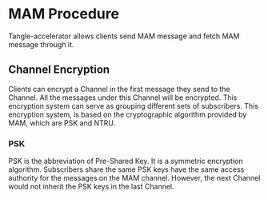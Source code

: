 # MAM Procedure

Tangle-accelerator allows clients send MAM message and fetch MAM message through it.

## Channel Encryption

Clients can encrypt a Channel in the first message they send to the Channel. All the messages under this Channel will be encrypted. This encryption system can serve as grouping different sets of subscribers. This encryption system, is based on the cryptographic algorithm provided by MAM, which are PSK and NTRU.

### PSK

PSK is the abbreviation of Pre-Shared Key. It is a symmetric encryption algorithm. Subscribers share the same PSK keys have the same access authority for the messages on the MAM channel.
However, the next Channel would not inherit the PSK keys in the last Channel.
